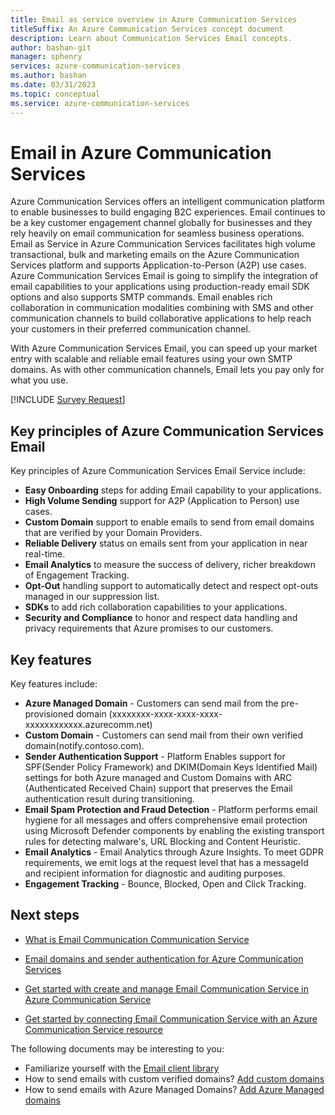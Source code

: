 ```yaml
---
title: Email as service overview in Azure Communication Services
titleSuffix: An Azure Communication Services concept document
description: Learn about Communication Services Email concepts.
author: bashan-git
manager: sphenry
services: azure-communication-services
ms.author: bashan
ms.date: 03/31/2023
ms.topic: conceptual
ms.service: azure-communication-services
---
```

# Email in Azure Communication Services

Azure Communication Services offers an intelligent communication platform to enable businesses to build engaging B2C experiences. Email continues to be a key customer engagement channel globally for businesses and they rely heavily on email communication for seamless business operations. Email as Service in Azure Communication Services facilitates high volume transactional, bulk and marketing emails on the Azure Communication Services platform and supports Application-to-Person (A2P) use cases. Azure Communication Services Email is going to simplify the integration of email capabilities to your applications using production-ready email SDK options and also supports SMTP commands. Email enables rich collaboration in communication modalities combining with SMS and other communication channels to build collaborative applications to help reach your customers in their preferred communication channel.

With Azure Communication Services Email, you can speed up your market entry with scalable and reliable email features using your own SMTP domains. As with other communication channels, Email lets you pay only for what you use.

[!INCLUDE [Survey Request](../../includes/survey-request.md)]

## Key principles of Azure Communication Services Email
Key principles of Azure Communication Services Email Service include:

- **Easy Onboarding** steps for adding Email capability to your applications.
- **High Volume Sending** support for A2P (Application to Person) use cases.
- **Custom Domain** support to enable emails to send from email domains that are verified by your Domain Providers.
- **Reliable Delivery** status on emails sent from your application in near real-time.
- **Email Analytics** to measure the success of delivery, richer breakdown of  Engagement Tracking.
- **Opt-Out** handling support to automatically detect and respect opt-outs managed in our suppression list.
- **SDKs** to add rich collaboration capabilities to your applications.
- **Security and Compliance** to honor and respect data handling and privacy requirements that Azure promises to our customers. 

## Key features
Key features include:

- **Azure Managed Domain** - Customers can send mail from the pre-provisioned domain (xxxxxxxx-xxxx-xxxx-xxxx-xxxxxxxxxxxx.azurecomm.net) 
- **Custom Domain** - 	Customers can send mail from their own verified domain(notify.contoso.com).
- **Sender Authentication Support** - 	Platform Enables support for SPF(Sender Policy Framework) and DKIM(Domain Keys Identified Mail) settings for both Azure managed and Custom Domains with ARC (Authenticated Received Chain) support that preserves the Email authentication result during transitioning.
- **Email Spam Protection and Fraud Detection** - Platform performs email hygiene for all messages and offers comprehensive email protection using Microsoft Defender components by enabling the existing transport rules for detecting malware's, URL Blocking and Content Heuristic. 
- **Email Analytics** -	 Email Analytics through Azure Insights. To meet GDPR requirements, we emit logs at the request level that has a messageId and recipient information for diagnostic and auditing purposes. 
- **Engagement Tracking** - Bounce, Blocked, Open and Click Tracking.

## Next steps

* [What is Email Communication Communication Service](./prepare-email-communication-resource.md)

* [Email domains and sender authentication for Azure Communication Services](./email-domain-and-sender-authentication.md)

* [Get started with create and manage Email Communication Service in Azure Communication Service](../../quickstarts/email/create-email-communication-resource.md)

* [Get started by connecting Email Communication Service with an Azure Communication Service resource](../../quickstarts/email/connect-email-communication-resource.md)

The following documents may be interesting to you:

- Familiarize yourself with the [Email client library](../email/sdk-features.md)
- How to send emails with custom verified domains? [Add custom domains](../../quickstarts/email/add-custom-verified-domains.md)
- How to send emails with Azure Managed Domains? [Add Azure Managed domains](../../quickstarts/email/add-azure-managed-domains.md)
